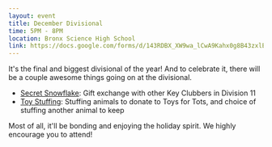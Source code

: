 ```yaml
---
layout: event
title: December Divisional
time: 5PM - 8PM
location: Bronx Science High School
link: https://docs.google.com/forms/d/143RDBX_XW9wa_lCwA9Kahx0g8B43zxlEV-NiRGwhkjI
---
```

It's the final and biggest divisional of the year! And to celebrate it, there will be a couple awesome things going on at the divisional.

- [Secret Snowflake](https://docs.google.com/forms/d/19reS4kI905HHSZZBbT5OdosRN_G00PyFBMUZ8VZ2Tv8/viewform): Gift exchange with other Key Clubbers in Division 11
- [Toy Stuffing](): Stuffing animals to donate to Toys for Tots, and choice of stuffing another animal to keep

Most of all, it'll be bonding and enjoying the holiday spirit. We highly encourage you to attend!
